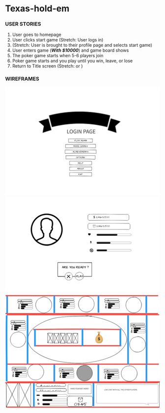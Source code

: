 # Texas-hold-em


### USER STORIES
1. User goes to homepage
2. User clicks start game (Stretch: User logs in)
3. (Stretch: User is brought to their profile page and selects start game)
4. User enters game (***With $10000***) and game board shows
5. The poker game starts when 5-6 players join
6. Poker game starts and you play until you win, leave, or lose
7. Return to Title screen (Stretch: or )



### WIREFRAMES

![alt text](./images/Title.png)
![alt text](./images/profile.png)
![alt text](./images/pokerTable.png)
